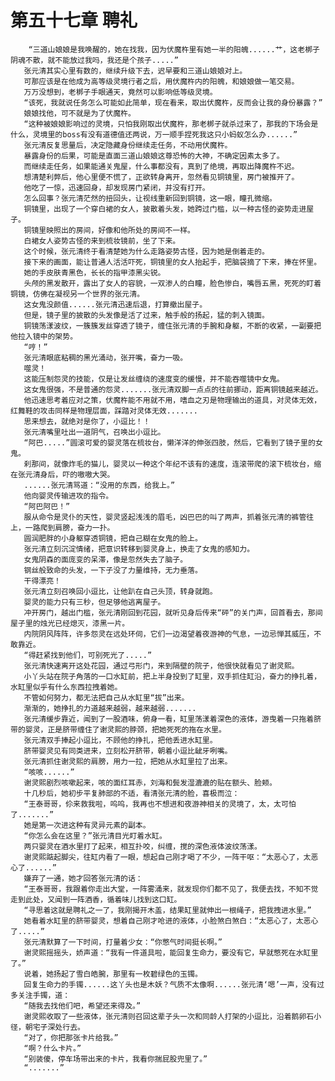 # 第五十七章 聘礼
        “三道山娘娘是我唤醒的，她在找我，因为伏魔杵里有她一半的阳魄......艹，这老梆子阴魂不散，就不能放过我吗，我还是个孩子.....”
       张元清其实心里有数的，继续升级下去，迟早要和三道山娘娘对上。
       可那应该是在他成为高等级灵境行者之后，用伏魔杵内的阳魄，和娘娘做一笔交易。
       万万没想到，老梆子手眼通天，竟然可以影响低等级灵境。
       “该死，我就说任务怎么可能如此简单，现在看来，取出伏魔杵，反而会让我的身份暴露？”
       娘娘找他，可不就是为了伏魔杵。
       “这种被娘娘影响过的灵境，只怕我刚取出伏魔杵，那老梆子就杀过来了，那我的下场会是什么，灵境里的boss有没有道德值还两说，万一顺手捏死我这只小蚂蚁怎么办......”
       张元清反复思量后，决定隐藏身份继续走任务，不动用伏魔杵。
       暴露身份的后果，可能是直面三道山娘娘这尊恐怖的大神，不确定因素太多了。
       而继续走任务，如果能通关鬼屋，什么事都没有，真到了绝境，再取出降魔杵不迟。
       想清楚利弊后，他心里便不慌了，正欲转身离开，忽然看见铜镜里，房门被推开了。
       他吃了一惊，迅速回身，却发现房门紧闭，并没有打开。
       怎么回事？张元清茫然的扭回头，让视线重新回到铜镜，这一眼，瞳孔微缩。
       铜镜里，出现了一个穿白裙的女人，披散着头发，她跨过门槛，以一种古怪的姿势走进屋子。
       铜镜里映照出的房间，好像和他所处的房间不一样。
       白裙女人姿势古怪的来到梳妆镜前，坐了下来。
       这个时候，张元清终于看清楚她为什么走路姿势古怪，因为她是倒着走的。
       接下来的画面，能让普通人活活吓死，铜镜里的女人抬起手，把脑袋摘了下来，捧在怀里。
       她的手皮肤青黑色，长长的指甲漆黑尖锐。
       头颅的黑发散开，露出了女人的容貌，一双渗人的白瞳，脸色惨白，嘴唇五黑，死死的盯着铜镜，仿佛在凝视另一个世界的张元清。
       这女鬼没颜值......张元清迅速后退，打算撤出屋子。
       但是，镜子里的披散的头发像是活了过来，触手般的扬起，猛的刺入镜面。
       铜镜荡漾波纹，一簇簇发丝穿透了镜子，缠住张元清的手腕和身躯，不断的收紧，一副要把他拉入镜中的架势。
       “哼！”
       张元清眼底粘稠的黑光涌动，张开嘴，奋力一吸。
       噬灵！
       这能压制怨灵的技能，仅是让发丝缠绕的速度变的缓慢，并不能吞噬镜中女鬼。
       这女鬼很强，不是普通的怨灵.......张元清双脚一点点的往前挪动，距离铜镜越来越近。
       他迅速思考着应对之策，伏魔杵能不用就不用，嗜血之刃是物理输出的道具，对灵体无效，红舞鞋的攻击同样是物理层面，踩踏对灵体无效.......
       思来想去，就绝对是你了，小逗比！！
       张元清嘴里吐出一道阴气，召唤出小逗比。
       “阿巴.....”圆滚可爱的婴灵落在梳妆台，懒洋洋的伸张四肢，然后，它看到了镜子里的女鬼。
       刹那间，就像炸毛的猫儿，婴灵以一种这个年纪不该有的速度，连滚带爬的滚下梳妆台，缩在张元清身后，吓的嗷嗷大哭。
       ......张元清骂道：“没用的东西，给我上。”
       他向婴灵传输进攻的指令。
       “阿巴阿巴！”
       服从命令是灵仆的天性，婴灵竖起浅浅的眉毛，凶巴巴的叫了两声，抓着张元清的裤管往上，一路爬到肩膀，奋力一扑。
       圆润肥胖的小身躯穿透铜镜，把自己糊在女鬼的脸上。
       张元清立刻沉淀情绪，把意识转移到婴灵身上，换走了女鬼的感知力。
       女鬼阴森的面庞变的呆滞，像是忽然失去了脑子。
       钢丝般致命的头发，一下子没了力量维持，无力垂落。
       干得漂亮！
       张元清立刻召唤回小逗比，让他趴在自己头顶，转身就跑。
       婴灵的能力只有三秒，但足够他逃离屋子。
       冲开房门，越出门槛，张元清刚回到花园，就听见身后传来“砰”的关门声，回首看去，那间屋子里的烛光已经熄灭，漆黑一片。
       内院阴风阵阵，许多怨灵在远处环伺，它们一边渴望着夜游神的气息，一边忌惮其威压，不敢靠近。
       “得赶紧找到他们，可别死光了.....”
       张元清快速离开这处花园，通过弓形门，来到隔壁的院子，他很快就看见了谢灵熙。
       小丫头站在院子角落的一口水缸前，把上半身投到了缸里，双手抓住缸沿，奋力的挣扎着，水缸里似乎有什么东西拉拽着她。
       不管如何努力，都无法把自己从水缸里“拔”出来。
       渐渐的，她挣扎的力道越来越弱，越来越弱.......
       张元清缓步靠近，闻到了一股酒味，俯身一看，缸里荡漾着深色的液体，游曳着一只拖着脐带的婴灵，正是脐带缠住了谢灵熙的脖颈，把她死死的拖在水里。
       张元清双手捧起小逗比，不顾他的挣扎，把他丢进水缸里。
       脐带婴灵见有同类进来，立刻松开脐带，朝着小逗比龇牙咧嘴。
       张元清抓住谢灵熙的肩膀，用力一拉，把她从水缸里拉了出来。
       “咳咳......”
       谢灵熙剧烈咳嗽起来，咳的面红耳赤，刘海和鬓发湿漉漉的贴在额头、脸颊。
       十几秒后，她初步平复肺部的不适，看清张元清的脸，喜极而泣：
       “王泰哥哥，伱来救我啦，呜呜，我再也不想进和夜游神相关的灵境了，太，太可怕了.......”
       她是第一次进这种有灵异元素的副本。
       “你怎么会在这里？”张元清目光盯着水缸。
       两只婴灵在酒水里打了起来，相互扑咬，纠缠，搅的深色液体波纹荡漾。
       谢灵熙踮起脚尖，往缸内看了一眼，想起自己刚才喝了不少，一阵干呕：“太恶心了，太恶心了......”
       嫌弃了一通，她才回答张元清的话：
       “王泰哥哥，我跟着你走出大堂，一阵雾涌来，就发现你们都不见了，我便去找，不知不觉走到此处，又闻到一阵酒香，循着味儿找到这口缸。
       “寻思着这就是聘礼之一了，我刚揭开木盖，结果缸里就伸出一根绳子，把我拽进水里。”
       她看着水缸里的脐带婴灵，想着自己刚才呛进的液体，小脸煞白煞白：“太恶心了，太恶心了.....”
       张元清默算了一下时间，打量着少女：“你憋气时间挺长啊。”
       谢灵熙摇摇头，娇声道：“我有一件道具啦，能回复生命力，要没有它，早就憋死在水缸里了。”
       说着，她扬起了雪白皓腕，那里有一枚碧绿色的玉镯。
       回复生命力的手镯......这丫头也是木妖？气质不太像啊......张元清‘嗯’一声，没有过多关注手镯，道：
       “随我去找他们吧，希望还来得及。”
       谢灵熙收取了一些液体，张元清则召回这辈子头一次和同龄人打架的小逗比，沿着鹅卵石小径，朝宅子深处行去。
       “对了，你把那张卡片给我。”
       “啊？什么卡片。”
       “别装傻，停车场带出来的卡片，我看你揣屁股兜里了。”
       “.......”